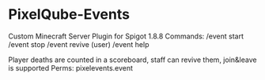 # PixelQube-Events
Custom Minecraft Server Plugin for Spigot 1.8.8
Commands:
/event start
/event stop
/event revive (user)
/event help

Player deaths are counted in a scoreboard, staff can revive them, join&leave is supported
Perms:
pixelevents.event

